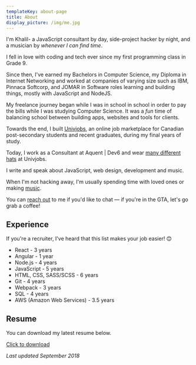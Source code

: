```yaml
---
templateKey: about-page
title: About
display_picture: /img/me.jpg
---
```


I'm Khalil- a JavaScript consultant by day, side-project hacker by night, and a musician by *whenever I can find time*.

I fell in love with coding and tech ever since my first programming class in Grade 9. 

Since then, I've earned my Bachelors in Computer Science, my Diploma in Internet Networking and worked at companies of varying size such as IBM, Pinnaca Softcorp, and JOMAR in Software roles learning and building things, mostly with JavaScript and NodeJS.

My freelance journey began while I was in school in school in order to pay the bills while I was studying Computer Science. It was a _fun_ time of balancing school between building apps, websites and tools for clients. 

Towards the end, I built [Univjobs](https://univjobs.ca), an online job marketplace for Canadian post-secondary students and recent graduates, during my final years of study.

Today, I work as a Consultant at Aquent | Dev6 and wear [many different hats](/blog/building-univjobs) at Univjobs.

I write and speak about JavaScript, web design, development and music.

When I'm not hacking away, I'm usually spending time with loved ones or making [music](https://soundcloud.com/cyanidecanaries/sets/cyanide-canaries-a).

You can [reach out](/contact) to me if you'd like to chat — if you're in the GTA, let's go grab a coffee!

## Experience

If you're a recruiter, I've heard that this list makes your job easier! 😊

- React - 3 years
- Angular - 1 year
- Node.js - 4 years
- JavaScript - 5 years
- HTML, CSS, SASS/SCSS - 6 years
- Git - 4 years
- Webpack - 3 years
- SQL - 4 years
- AWS (Amazon Web Services) - 3.5 years

## Resume

You can download my latest resume below.

<a href="/files/khalil-stemmler-resume-2018.pdf" download>Click to download</a>

*Last updated September 2018*

<!-- ## Code Samples

You can take a peek at some of my code samples here:

<a href="https://github.com/stemmlerjs/code-samples">Code samples</a> -->